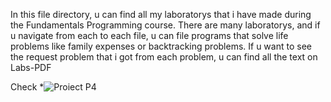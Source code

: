 In this file directory, u can find all my laboratorys that i have made during the Fundamentals Programming course.
There are many laboratorys, and if u navigate from each to each file, u can file programs that solve life problems like family expenses or backtracking problems.
If u want to see the request problem that i got from each problem, u can find all the text on Labs-PDF

Check *![Proiect P4](https://github.com/Leonard1403/University/tree/master/An1/Sem1/Fundamentele%20Programarii/Teme/Proiect%20P4)
